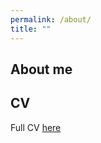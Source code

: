 ```yaml
---
permalink: /about/
title: "" 
---
```

## About me 

## CV 


Full CV [here](/assets/docs/FloresAna_CV_2024.pdf)



